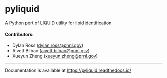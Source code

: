 # pyliquid
A Python port of LIQUID utility for lipid identification

#### Contributors:
- Dylan Ross (dylan.ross@pnnl.gov)
- Aivett Bilbao (aivett.bilbao@pnnl.gov)
- Xueyun Zheng (xueyun.zheng@pnnl.gov)

<hr>


Documentation is available at https://pyliquid.readthedocs.io/

